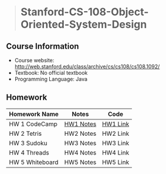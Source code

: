 > # Stanford-CS-108-Object-Oriented-System-Design

## Course Information

* Course website: http://web.stanford.edu/class/archive/cs/cs108/cs108.1092/
* Textbook: No official textbook
* Programming Language: Java

## Homework

| Homework Name   | Notes                                                        | Code                                                         |
| --------------- | ------------------------------------------------------------ | ------------------------------------------------------------ |
| HW 1 CodeCamp   | [HW1 Notes](https://github.com/zyq2652192993zyq/Stanford-CS-108-Object-Oriented-System-Design/blob/main/Notes/HW1%20CodeCamp.md) | [HW1 Link](https://github.com/zyq2652192993zyq/Stanford-CS-108-Object-Oriented-System-Design/tree/main/HW1) |
| HW 2 Tetris     | HW2 Notes                                                    | HW2 Link                                                     |
| HW 3 Sudoku     | HW3 Notes                                                    | HW3 Link                                                     |
| HW 4 Threads    | HW4 Notes                                                    | HW4 Link                                                     |
| HW 5 Whiteboard | HW5 Notes                                                    | HW5 Link                                                     |

